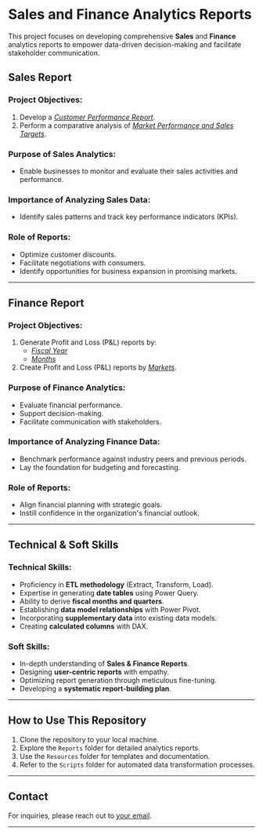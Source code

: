 # Sales and Finance Analytics Reports

This project focuses on developing comprehensive **Sales** and **Finance** analytics reports to empower data-driven decision-making and facilitate stakeholder communication.

## **Sales Report**

### **Project Objectives**:
1. Develop a _[Customer Performance Report](https://github.com/yourusername/yourrepo/blob/main/CustomerPerformanceReport.pdf)_.
2. Perform a comparative analysis of _[Market Performance and Sales Targets](https://github.com/yourusername/yourrepo/blob/main/MarketPerformance_vs_SalesTargets.pdf)_.

### **Purpose of Sales Analytics**:
- Enable businesses to monitor and evaluate their sales activities and performance.

### **Importance of Analyzing Sales Data**:
- Identify sales patterns and track key performance indicators (KPIs).

### **Role of Reports**:
- Optimize customer discounts.
- Facilitate negotiations with consumers.
- Identify opportunities for business expansion in promising markets.

---

## **Finance Report**

### **Project Objectives**:
1. Generate Profit and Loss (P&L) reports by:
   - _[Fiscal Year](https://github.com/yourusername/yourrepo/blob/main/PL_by_FiscalYear.pdf)_
   - _[Months](https://github.com/yourusername/yourrepo/blob/main/PL_by_Months.pdf)_
2. Create Profit and Loss (P&L) reports by _[Markets](https://github.com/yourusername/yourrepo/blob/main/PL_by_Markets.pdf)_.

### **Purpose of Finance Analytics**:
- Evaluate financial performance.
- Support decision-making.
- Facilitate communication with stakeholders.

### **Importance of Analyzing Finance Data**:
- Benchmark performance against industry peers and previous periods.
- Lay the foundation for budgeting and forecasting.

### **Role of Reports**:
- Align financial planning with strategic goals.
- Instill confidence in the organization's financial outlook.

---

## **Technical & Soft Skills**

### **Technical Skills**:
- Proficiency in **ETL methodology** (Extract, Transform, Load).
- Expertise in generating **date tables** using Power Query.
- Ability to derive **fiscal months and quarters**.
- Establishing **data model relationships** with Power Pivot.
- Incorporating **supplementary data** into existing data models.
- Creating **calculated columns** with DAX.

### **Soft Skills**:
- In-depth understanding of **Sales & Finance Reports**.
- Designing **user-centric reports** with empathy.
- Optimizing report generation through meticulous fine-tuning.
- Developing a **systematic report-building plan**.

---

## **How to Use This Repository**
1. Clone the repository to your local machine.
2. Explore the `Reports` folder for detailed analytics reports.
3. Use the `Resources` folder for templates and documentation.
4. Refer to the `Scripts` folder for automated data transformation processes.

---

## **Contact**
For inquiries, please reach out to [your email](mailto:nagdevs153@gmail.com).

---
